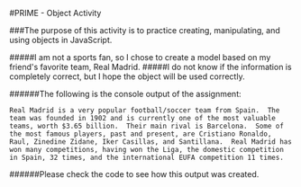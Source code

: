 #PRIME - Object Activity

###The purpose of this activity is to practice creating, manipulating, and using objects in JavaScript.

#####I am not a sports fan, so I chose to create a model based on my friend's favorite team, Real Madrid.
#####I do not know if the information is completely correct, but I hope the object will be used correctly.



######The following is the console output of the assignment:

```
Real Madrid is a very popular football/soccer team from Spain.  The team was founded in 1902 and is currently one of the most valuable teams, worth $3.65 billion.  Their main rival is Barcelona.  Some of the most famous players, past and present, are Cristiano Ronaldo, Raul, Zinedine Zidane, Iker Casillas, and Santillana.  Real Madrid has won many competitions, having won the Liga, the domestic competition in Spain, 32 times, and the international EUFA competition 11 times.
```

######Please check the code to see how this output was created.
